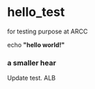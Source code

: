 # hello_test
for testing purpose at ARCC

echo __"hello world!"__

### a smaller hear

Update test.   ALB
